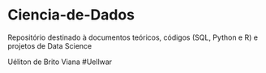 # Ciencia-de-Dados
Repositório destinado à documentos teóricos, códigos (SQL, Python e R) e projetos de Data Science

Uéliton de Brito Viana
#Uellwar
